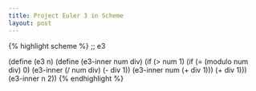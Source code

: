 ```yaml
---
title: Project Euler 3 in Scheme
layout: post
---
```


{% highlight scheme %}
;; e3
 
(define (e3 n)
  (define (e3-inner num div)
    (if (> num 1)
        (if (= (modulo num div) 0)
            (e3-inner (/ num div) (- div 1))
            (e3-inner num (+ div 1)))
        (+ div 1)))
  (e3-inner n 2))
{% endhighlight %}